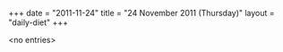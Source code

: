 +++
date = "2011-11-24"
title = "24 November 2011 (Thursday)"
layout = "daily-diet"
+++


\<no entries\>


